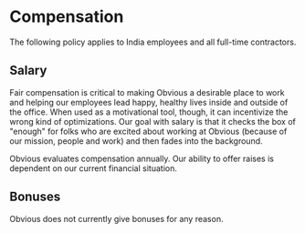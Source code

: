 # Compensation

The following policy applies to India employees and all full-time contractors.

## Salary

Fair compensation is critical to making Obvious a desirable place to work and helping our employees lead happy, healthy lives inside and outside of the office. When used as a motivational tool, though, it can incentivize the wrong kind of optimizations. Our goal with salary is that it checks the box of "enough" for folks who are excited about working at Obvious \(because of our mission, people and work\) and then fades into the background.

Obvious evaluates compensation annually. Our ability to offer raises is dependent on our current financial situation.

## Bonuses

Obvious does not currently give bonuses for any reason.

